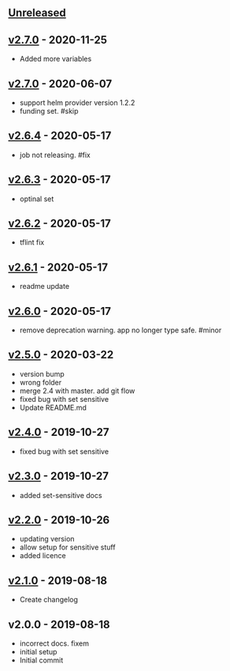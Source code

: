 <a name="unreleased"></a>
## [Unreleased]


<a name="v2.7.0"></a>
## [v2.7.0] - 2020-11-25

- Added more variables

<a name="v2.6.5"></a>
## [v2.7.0] - 2020-06-07

- support helm provider version 1.2.2
- funding set. #skip


<a name="v2.6.4"></a>
## [v2.6.4] - 2020-05-17

- job not releasing. #fix


<a name="v2.6.3"></a>
## [v2.6.3] - 2020-05-17

- optinal set


<a name="v2.6.2"></a>
## [v2.6.2] - 2020-05-17

- tflint fix


<a name="v2.6.1"></a>
## [v2.6.1] - 2020-05-17

- readme update


<a name="v2.6.0"></a>
## [v2.6.0] - 2020-05-17

- remove deprecation warning. app no longer type safe. #minor


<a name="v2.5.0"></a>
## [v2.5.0] - 2020-03-22

- version bump
- wrong folder
- merge 2.4 with master. add git flow
- fixed bug with set sensitive
- Update README.md


<a name="v2.4.0"></a>
## [v2.4.0] - 2019-10-27

- fixed bug with set sensitive


<a name="v2.3.0"></a>
## [v2.3.0] - 2019-10-27

- added set-sensitive docs


<a name="v2.2.0"></a>
## [v2.2.0] - 2019-10-26

- updating version
- allow setup for sensitive stuff
- added licence


<a name="v2.1.0"></a>
## [v2.1.0] - 2019-08-18

- Create changelog


<a name="v2.0.0"></a>
## v2.0.0 - 2019-08-18

- incorrect docs. fixem
- initial setup
- Initial commit


[Unreleased]: https://github.com/terraform-module/terraform-helm-release.git/compare/v2.7.0...HEAD
[v2.7.0]: https://github.com/terraform-module/terraform-helm-release.git/compare/v2.6.4...v2.7.0
[v2.6.4]: https://github.com/terraform-module/terraform-helm-release.git/compare/v2.6.3...v2.6.4
[v2.6.3]: https://github.com/terraform-module/terraform-helm-release.git/compare/v2.6.2...v2.6.3
[v2.6.2]: https://github.com/terraform-module/terraform-helm-release.git/compare/v2.6.1...v2.6.2
[v2.6.1]: https://github.com/terraform-module/terraform-helm-release.git/compare/v2.6.0...v2.6.1
[v2.6.0]: https://github.com/terraform-module/terraform-helm-release.git/compare/v2.5.0...v2.6.0
[v2.5.0]: https://github.com/terraform-module/terraform-helm-release.git/compare/v2.4.0...v2.5.0
[v2.4.0]: https://github.com/terraform-module/terraform-helm-release.git/compare/v2.3.0...v2.4.0
[v2.3.0]: https://github.com/terraform-module/terraform-helm-release.git/compare/v2.2.0...v2.3.0
[v2.2.0]: https://github.com/terraform-module/terraform-helm-release.git/compare/v2.1.0...v2.2.0
[v2.1.0]: https://github.com/terraform-module/terraform-helm-release.git/compare/v2.0.0...v2.1.0
